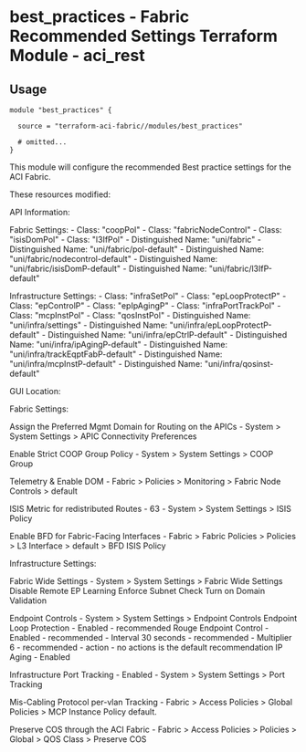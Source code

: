 # best_practices - Fabric Recommended Settings Terraform Module - aci_rest

## Usage

```hcl
module "best_practices" {

  source = "terraform-aci-fabric//modules/best_practices"

  # omitted...
}
```

This module will configure the recommended Best practice settings for the ACI Fabric.

These resources modified:

API Information:

Fabric Settings:
*-* Class: "coopPol"
*-* Class: "fabricNodeControl"
*-* Class: "isisDomPol"
*-* Class: "l3IfPol"
*-* Distinguished Name: "uni/fabric"
*-* Distinguished Name: "uni/fabric/pol-default"
*-* Distinguished Name: "uni/fabric/nodecontrol-default"
*-* Distinguished Name: "uni/fabric/isisDomP-default"
*-* Distinguished Name: "uni/fabric/l3IfP-default"

Infrastructure Settings:
*-* Class: "infraSetPol"
*-* Class: "epLoopProtectP"
*-* Class: "epControlP"
*-* Class: "epIpAgingP"
*-* Class: "infraPortTrackPol"
*-* Class: "mcpInstPol"
*-* Class: "qosInstPol"
*-* Distinguished Name: "uni/infra/settings"
*-* Distinguished Name: "uni/infra/epLoopProtectP-default"
*-* Distinguished Name: "uni/infra/epCtrlP-default"
*-* Distinguished Name: "uni/infra/ipAgingP-default"
*-* Distinguished Name: "uni/infra/trackEqptFabP-default"
*-* Distinguished Name: "uni/infra/mcpInstP-default"
*-* Distinguished Name: "uni/infra/qosinst-default"

GUI Location:

Fabric Settings:

Assign the Preferred Mgmt Domain for Routing on the APICs
*-* System > System Settings > APIC Connectivity Preferences

Enable Strict COOP Group Policy
*-* System > System Settings > COOP Group

Telemetry & Enable DOM
*-* Fabric > Policies > Monitoring > Fabric Node Controls > default

ISIS Metric for redistributed Routes - 63
*-* System > System Settings > ISIS Policy

Enable BFD for Fabric-Facing Interfaces
*-* Fabric > Fabric Policies > Policies > L3 Interface > default > BFD ISIS Policy

Infrastructure Settings:

Fabric Wide Settings
*-* System > System Settings > Fabric Wide Settings
    Disable Remote EP Learning
    Enforce Subnet Check
    Turn on Domain Validation

Endpoint Controls
*-* System > System Settings > Endpoint Controls
    Endpoint Loop Protection - Enabled - recommended
    Rouge Endpoint Control - Enabled - recommended
    *-* Interval 30 seconds - recommended
    *-* Multiplier 6 - recommended
    *-* action - no actions is the default recommendation
    IP Aging - Enabled

Infrastructure Port Tracking - Enabled
*-* System > System Settings > Port Tracking

Mis-Cabling Protocol per-vlan Tracking
*-* Fabric > Access Policies > Global Policies > MCP Instance Policy default.

Preserve COS through the ACI Fabric
*-* Fabric > Access Policies > Policies > Global > QOS Class > Preserve COS
